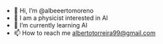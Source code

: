 - 👋 Hi, I’m @albeeertomoreno
- 👀 I am a physicist interested in AI
- 🌱 I’m currently learning AI
- 📫 How to reach me albertotorreira99@gmail.com

<!---
albeeertomoreno/albeeertomoreno is a ✨ special ✨ repository because its `README.md` (this file) appears on your GitHub profile.
You can click the Preview link to take a look at your changes.
--->

